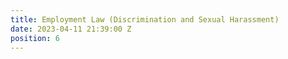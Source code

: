 ```yaml
---
title: Employment Law (Discrimination and Sexual Harassment)
date: 2023-04-11 21:39:00 Z
position: 6
---
```


